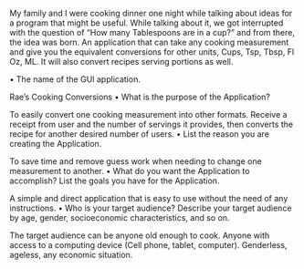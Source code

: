 My family and I were cooking dinner one night while talking about ideas for a program that might be useful. While talking about it, we got interrupted with the question of “How many Tablespoons are in a cup?” and from there, the idea was born. An application that can take any cooking measurement and give you the equivalent conversions for other units, Cups, Tsp, Tbsp, Fl Oz, ML. It will also convert recipes serving portions as well.

• The name of the GUI application.

Rae’s Cooking Conversions
• What is the purpose of the Application?

To easily convert one cooking measurement into other formats.
Receive a receipt from user and the number of servings it provides, then converts the recipe for another desired number of users.
• List the reason you are creating the Application.

To save time and remove guess work when needing to change one measurement to another.
• What do you want the Application to accomplish? List the goals you have for the Application.

A simple and direct application that is easy to use without the need of any instructions.
• Who is your target audience? Describe your target audience by age, gender, socioeconomic characteristics, and so on.

The target audience can be anyone old enough to cook. Anyone with access to a computing device (Cell phone, tablet, computer). Genderless, ageless, any economic situation.
